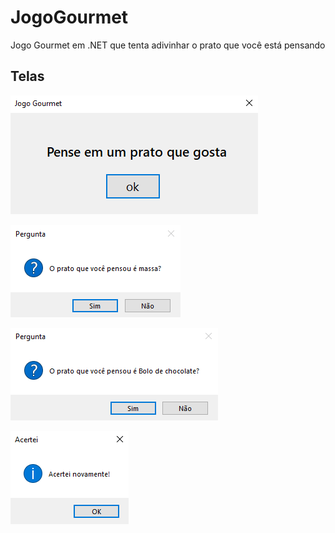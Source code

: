 # JogoGourmet
Jogo Gourmet em .NET que tenta adivinhar o prato que você está pensando

## Telas
![tela 1](JogoGourmet/imagens/tela_1.png)

![tela 2](JogoGourmet/imagens/tela_2.png)

![tela 3](JogoGourmet/imagens/tela_3.png)

![tela 4](JogoGourmet/imagens/tela_4.png)